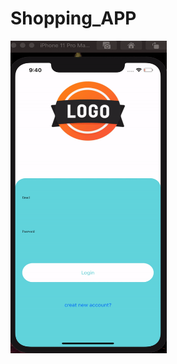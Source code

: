 # Shopping_APP

 
   <img align="middel" width="250" height="500" img src="ezgif.com-video-to-gif.gif">
